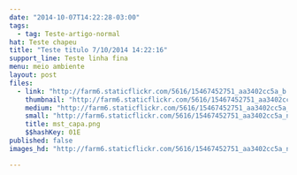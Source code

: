 ```yaml
---
date: "2014-10-07T14:22:28-03:00"
tags:
  - tag: Teste-artigo-normal
hat: Teste chapeu
title: "Teste titulo 7/10/2014 14:22:16"
support_line: Teste linha fina
menu: meio ambiente
layout: post
files:
  - link: "http://farm6.staticflickr.com/5616/15467452751_aa3402cc5a_b.jpg"
    thumbnail: "http://farm6.staticflickr.com/5616/15467452751_aa3402cc5a_t.jpg"
    medium: "http://farm6.staticflickr.com/5616/15467452751_aa3402cc5a_z.jpg"
    small: "http://farm6.staticflickr.com/5616/15467452751_aa3402cc5a_n.jpg"
    title: mst_capa.png
    $$hashKey: 01E
published: false
images_hd: "http://farm6.staticflickr.com/5616/15467452751_aa3402cc5a_n.jpg"

---
```

